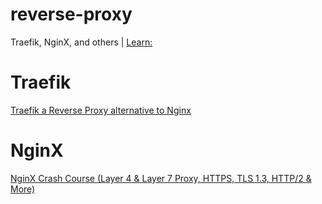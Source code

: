 # reverse-proxy
Traefik, NginX, and others | [Learn:](https://youtu.be/ozhe__GdWC8)

# Traefik
[Traefik a Reverse Proxy alternative to Nginx](https://youtu.be/GsBXAunkPWg)

# NginX
[NginX Crash Course (Layer 4 & Layer 7 Proxy, HTTPS, TLS 1.3, HTTP/2 & More)](https://youtu.be/WC2-hNNBWII)
